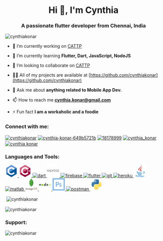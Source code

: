 <h1 align="center">Hi 👋, I'm Cynthia</h1>
<h3 align="center">A passionate flutter developer from Chennai, India</h3>

<p align="left"> <img src="https://komarev.com/ghpvc/?username=cynthiakonar&label=Profile%20views&color=ffbe33&style=plastic" alt="cynthiakonar" /> </p>

- 🔭 I’m currently working on [CATTP](https://github.com/cynthiakonar/CATTP)

- 🌱 I’m currently learning **Flutter, Dart, JavaScript, NodeJS**

- 👯 I’m looking to collaborate on [CATTP](https://github.com/cynthiakonar/CATTP)

- 👨‍💻 All of my projects are available at [https://github.com/cynthiakonar](https://github.com/cynthiakonar)

- 💬 Ask me about **anything related to Mobile App Dev.**

- 📫 How to reach me **cynthia.konar@gmail.com**

- ⚡ Fun fact **I am a workaholic and a foodie**

<h3 align="left">Connect with me:</h3>
<p align="left">
<a href="https://twitter.com/cynthiakonar" target="blank"><img align="center" src="https://raw.githubusercontent.com/rahuldkjain/github-profile-readme-generator/master/src/images/icons/Social/twitter.svg" alt="cynthiakonar" height="30" width="40" /></a>
<a href="https://linkedin.com/in/cynthia-konar-649b5721b" target="blank"><img align="center" src="https://raw.githubusercontent.com/rahuldkjain/github-profile-readme-generator/master/src/images/icons/Social/linked-in-alt.svg" alt="cynthia-konar-649b5721b" height="30" width="40" /></a>
<a href="https://stackoverflow.com/users/18178999" target="blank"><img align="center" src="https://raw.githubusercontent.com/rahuldkjain/github-profile-readme-generator/master/src/images/icons/Social/stack-overflow.svg" alt="18178999" height="30" width="40" /></a>
<a href="https://instagram.com/cynthia_konar" target="blank"><img align="center" src="https://raw.githubusercontent.com/rahuldkjain/github-profile-readme-generator/master/src/images/icons/Social/instagram.svg" alt="cynthia_konar" height="30" width="40" /></a>
<a href="https://www.youtube.com/c/cynthia konar" target="blank"><img align="center" src="https://raw.githubusercontent.com/rahuldkjain/github-profile-readme-generator/master/src/images/icons/Social/youtube.svg" alt="cynthia konar" height="30" width="40" /></a>
</p>

<h3 align="left">Languages and Tools:</h3>
<p align="left"> <a href="https://www.cprogramming.com/" target="_blank" rel="noreferrer"> <img src="https://raw.githubusercontent.com/devicons/devicon/master/icons/c/c-original.svg" alt="c" width="40" height="40"/> </a> <a href="https://www.w3schools.com/cpp/" target="_blank" rel="noreferrer"> <img src="https://raw.githubusercontent.com/devicons/devicon/master/icons/cplusplus/cplusplus-original.svg" alt="cplusplus" width="40" height="40"/> </a> <a href="https://dart.dev" target="_blank" rel="noreferrer"> <img src="https://www.vectorlogo.zone/logos/dartlang/dartlang-icon.svg" alt="dart" width="40" height="40"/> </a> <a href="https://expressjs.com" target="_blank" rel="noreferrer"> <img src="https://raw.githubusercontent.com/devicons/devicon/master/icons/express/express-original-wordmark.svg" alt="express" width="40" height="40"/> </a> <a href="https://firebase.google.com/" target="_blank" rel="noreferrer"> <img src="https://www.vectorlogo.zone/logos/firebase/firebase-icon.svg" alt="firebase" width="40" height="40"/> </a> <a href="https://flutter.dev" target="_blank" rel="noreferrer"> <img src="https://www.vectorlogo.zone/logos/flutterio/flutterio-icon.svg" alt="flutter" width="40" height="40"/> </a> <a href="https://git-scm.com/" target="_blank" rel="noreferrer"> <img src="https://www.vectorlogo.zone/logos/git-scm/git-scm-icon.svg" alt="git" width="40" height="40"/> </a> <a href="https://heroku.com" target="_blank" rel="noreferrer"> <img src="https://www.vectorlogo.zone/logos/heroku/heroku-icon.svg" alt="heroku" width="40" height="40"/> </a> <a href="https://www.java.com" target="_blank" rel="noreferrer"> <img src="https://raw.githubusercontent.com/devicons/devicon/master/icons/java/java-original.svg" alt="java" width="40" height="40"/> </a> <a href="https://www.mathworks.com/" target="_blank" rel="noreferrer"> <img src="https://upload.wikimedia.org/wikipedia/commons/2/21/Matlab_Logo.png" alt="matlab" width="40" height="40"/> </a> <a href="https://www.mongodb.com/" target="_blank" rel="noreferrer"> <img src="https://raw.githubusercontent.com/devicons/devicon/master/icons/mongodb/mongodb-original-wordmark.svg" alt="mongodb" width="40" height="40"/> </a> <a href="https://nodejs.org" target="_blank" rel="noreferrer"> <img src="https://raw.githubusercontent.com/devicons/devicon/master/icons/nodejs/nodejs-original-wordmark.svg" alt="nodejs" width="40" height="40"/> </a> <a href="https://www.photoshop.com/en" target="_blank" rel="noreferrer"> <img src="https://raw.githubusercontent.com/devicons/devicon/master/icons/photoshop/photoshop-line.svg" alt="photoshop" width="40" height="40"/> </a> <a href="https://postman.com" target="_blank" rel="noreferrer"> <img src="https://www.vectorlogo.zone/logos/getpostman/getpostman-icon.svg" alt="postman" width="40" height="40"/> </a> <a href="https://www.python.org" target="_blank" rel="noreferrer"> <img src="https://raw.githubusercontent.com/devicons/devicon/master/icons/python/python-original.svg" alt="python" width="40" height="40"/> </a> </p>

<p>&nbsp;<img align="center" src="https://github-readme-stats.vercel.app/api?username=cynthiakonar&show_icons=true&theme=dark&title_color=ffbe33&text_color=ffffff&locale=en" alt="cynthiakonar" /></p>

<p><img align="center" src="https://github-readme-streak-stats.herokuapp.com/?user=cynthiakonar&theme=dark" alt="cynthiakonar" /></p>

<h3 align="left">Support:</h3>
<p><a href="https://www.buymeacoffee.com/cynthiakonar"> <img align="left" src="https://cdn.buymeacoffee.com/buttons/v2/default-yellow.png" height="50" width="210" alt="cynthiakonar" /></a></p><br><br>
